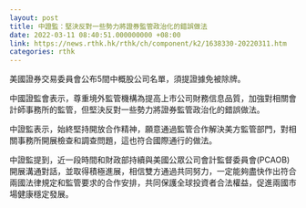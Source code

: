 ```yaml
---
layout: post
title: 中證監：堅決反對一些勢力將證券監管政治化的錯誤做法
date: 2022-03-11 08:40:51.000000000 +08:00
link: https://news.rthk.hk/rthk/ch/component/k2/1638330-20220311.htm
categories: rthk
---
```


美國證券交易委員會公布5間中概股公司名單，須提證據免被除牌。

中國證監會表示，尊重境外監管機構為提高上市公司財務信息品質，加強對相關會計師事務所的監管，但堅決反對一些勢力將證券監管政治化的錯誤做法。

中證監表示，始終堅持開放合作精神，願意通過監管合作解決美方監管部門，對相關事務所開展檢查和調查問題，這也符合國際通行的做法。

中證監提到，近一段時間和財政部持續與美國公眾公司會計監督委員會(PCAOB)開展溝通對話，並取得積極進展，相信雙方通過共同努力，一定能夠盡快作出符合兩國法律規定和監管要求的合作安排，共同保護全球投資者合法權益，促進兩國市場健康穩定發展。
